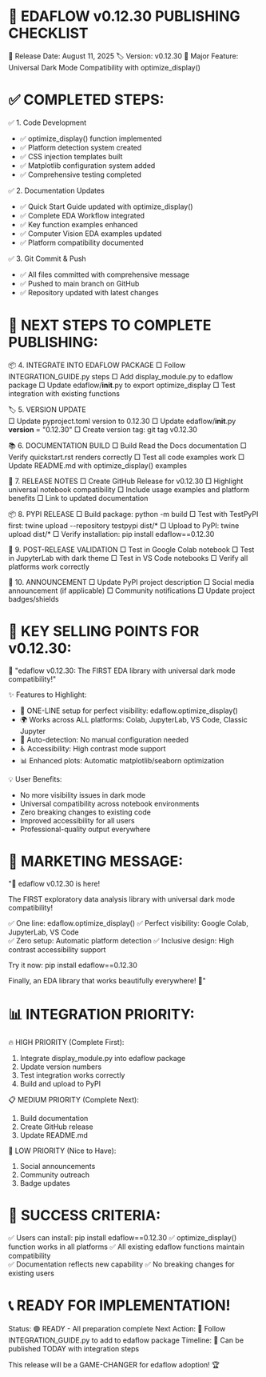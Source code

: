 🚀 EDAFLOW v0.12.30 PUBLISHING CHECKLIST
===========================================

📅 Release Date: August 11, 2025
🏷️ Version: v0.12.30
🎯 Major Feature: Universal Dark Mode Compatibility with optimize_display()

✅ COMPLETED STEPS:
===================

✅ 1. Code Development
   - ✅ optimize_display() function implemented
   - ✅ Platform detection system created
   - ✅ CSS injection templates built
   - ✅ Matplotlib configuration system added
   - ✅ Comprehensive testing completed

✅ 2. Documentation Updates  
   - ✅ Quick Start Guide updated with optimize_display()
   - ✅ Complete EDA Workflow integrated
   - ✅ Key function examples enhanced
   - ✅ Computer Vision EDA examples updated
   - ✅ Platform compatibility documented

✅ 3. Git Commit & Push
   - ✅ All files committed with comprehensive message
   - ✅ Pushed to main branch on GitHub
   - ✅ Repository updated with latest changes

🔄 NEXT STEPS TO COMPLETE PUBLISHING:
====================================

📦 4. INTEGRATE INTO EDAFLOW PACKAGE
   □ Follow INTEGRATION_GUIDE.py steps
   □ Add display_module.py to edaflow package
   □ Update edaflow/__init__.py to export optimize_display
   □ Test integration with existing functions

🏷️ 5. VERSION UPDATE  
   □ Update pyproject.toml version to 0.12.30
   □ Update edaflow/__init__.py __version__ = "0.12.30"
   □ Create version tag: git tag v0.12.30

📚 6. DOCUMENTATION BUILD
   □ Build Read the Docs documentation 
   □ Verify quickstart.rst renders correctly
   □ Test all code examples work
   □ Update README.md with optimize_display() examples

📝 7. RELEASE NOTES
   □ Create GitHub Release for v0.12.30
   □ Highlight universal notebook compatibility
   □ Include usage examples and platform benefits
   □ Link to updated documentation

📦 8. PYPI RELEASE
   □ Build package: python -m build
   □ Test with TestPyPI first: twine upload --repository testpypi dist/*
   □ Upload to PyPI: twine upload dist/*
   □ Verify installation: pip install edaflow==0.12.30

🧪 9. POST-RELEASE VALIDATION
   □ Test in Google Colab notebook
   □ Test in JupyterLab with dark theme
   □ Test in VS Code notebooks
   □ Verify all platforms work correctly

📢 10. ANNOUNCEMENT
   □ Update PyPI project description
   □ Social media announcement (if applicable)
   □ Community notifications
   □ Update project badges/shields

🎯 KEY SELLING POINTS FOR v0.12.30:
===================================

🌟 "edaflow v0.12.30: The FIRST EDA library with universal dark mode compatibility!"

✨ Features to Highlight:
- 🎨 ONE-LINE setup for perfect visibility: edaflow.optimize_display()
- 🌍 Works across ALL platforms: Colab, JupyterLab, VS Code, Classic Jupyter  
- 🔧 Auto-detection: No manual configuration needed
- ♿ Accessibility: High contrast mode support
- 📊 Enhanced plots: Automatic matplotlib/seaborn optimization

💡 User Benefits:
- No more visibility issues in dark mode
- Universal compatibility across notebook environments
- Zero breaking changes to existing code
- Improved accessibility for all users
- Professional-quality output everywhere

🚀 MARKETING MESSAGE:
====================

"🎉 edaflow v0.12.30 is here! 

The FIRST exploratory data analysis library with universal dark mode compatibility! 

✅ One line: edaflow.optimize_display()
✅ Perfect visibility: Google Colab, JupyterLab, VS Code  
✅ Zero setup: Automatic platform detection
✅ Inclusive design: High contrast accessibility support

Try it now: pip install edaflow==0.12.30

Finally, an EDA library that works beautifully everywhere! 🌟"

📊 INTEGRATION PRIORITY:
=======================

🔥 HIGH PRIORITY (Complete First):
1. Integrate display_module.py into edaflow package
2. Update version numbers
3. Test integration works correctly
4. Build and upload to PyPI

📋 MEDIUM PRIORITY (Complete Next):
1. Build documentation 
2. Create GitHub release
3. Update README.md

📢 LOW PRIORITY (Nice to Have):
1. Social announcements
2. Community outreach
3. Badge updates

🏁 SUCCESS CRITERIA:
===================

✅ Users can install: pip install edaflow==0.12.30
✅ optimize_display() function works in all platforms
✅ All existing edaflow functions maintain compatibility  
✅ Documentation reflects new capability
✅ No breaking changes for existing users

📞 READY FOR IMPLEMENTATION!
============================

Status: 🟢 READY - All preparation complete
Next Action: 🔧 Follow INTEGRATION_GUIDE.py to add to edaflow package
Timeline: 🚀 Can be published TODAY with integration steps

This release will be a GAME-CHANGER for edaflow adoption! 🏆
